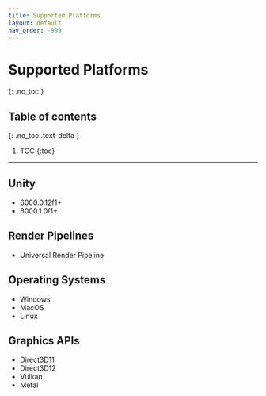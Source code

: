 ```yaml
---
title: Supported Platforms
layout: default
nav_order: -999
---
```


# Supported Platforms
{: .no_toc }

## Table of contents
{: .no_toc .text-delta }

1. TOC
{:toc}

---

## Unity

- 6000.0.12f1+
- 6000.1.0f1+

## Render Pipelines

- Universal Render Pipeline

## Operating Systems

- Windows
- MacOS
- Linux

## Graphics APIs

- Direct3D11
- Direct3D12
- Vulkan
- Metal
  